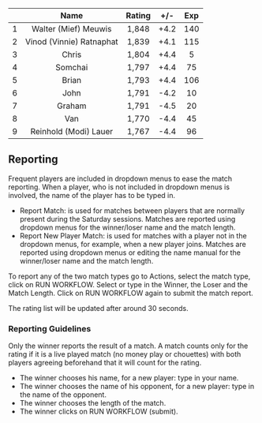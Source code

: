 | |Name|Rating|+/-|Exp|
|-|:--:|:----:|:-:|:-:|
|1|Walter (Mief) Meuwis|1,848|+4.2|140|
|2|Vinod (Vinnie) Ratnaphat|1,839|+4.1|115|
|3|Chris|1,804|+4.4|5|
|4|Somchai|1,797|+4.4|75|
|5|Brian|1,793|+4.4|106|
|6|John|1,791|-4.2|10|
|7|Graham|1,791|-4.5|20|
|8|Van|1,770|-4.4|45|
|9|Reinhold (Modi) Lauer|1,767|-4.4|96|

 

## Reporting

Frequent players are included in dropdown menus to ease the match reporting.
When a player, who is not included in dropdown menus is involved, the name of the player has to be typed in.

- Report Match:  is used for matches between players that are normally present during the Saturday sessions.
Matches are reported using dropdown menus for the winner/loser name and the match length.
- Report New Player Match:  is used for matches with a player not in the dropdown menus, for example, when a new player joins.
Matches are reported using dropdown menus or editing the name manual for the winner/loser name and the match length.

To report any of the two match types go to Actions, select the match type, click on RUN WORKFLOW.
Select or type in the Winner, the Loser and the Match Length.
Click on RUN WORKFLOW again to submit the match report.

The rating list will be updated after around 30 seconds.

### Reporting Guidelines

Only the winner reports the result of a match.
A match counts only for the rating if it is a live played match (no money play or chouettes)
with both players agreeing beforehand that it will count for the rating.

- The winner chooses his name, for a new player: type in your name.
- The winner chooses the name of his opponent, for a new player: type in the name of the opponent.
- The winner chooses the length of the match.
- The winner clicks on RUN WORKFLOW (submit).
